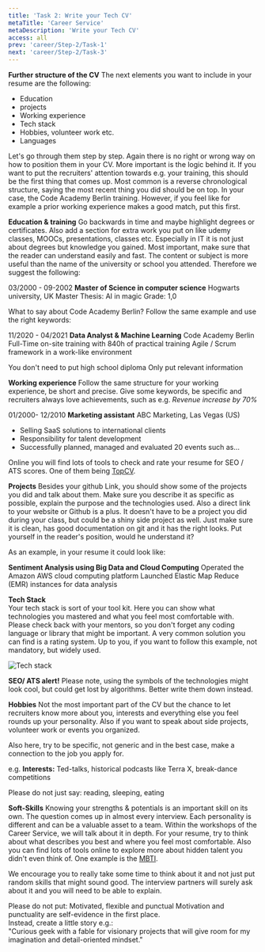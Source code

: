```yaml
---
title: 'Task 2: Write your Tech CV'
metaTitle: 'Career Service'
metaDescription: 'Write your Tech CV'
access: all
prev: 'career/Step-2/Task-1'
next: 'career/Step-2/Task-3'
---
```

**Further structure of the CV**
The next elements you want to include in your resume are the following:

- Education
- projects
- Working experience
- Tech stack
- Hobbies, volunteer work etc.
- Languages

Let's go through them step by step.
Again there is no right or wrong way on how to position them in your CV.
More important is the logic behind it. If you want to put the recruiters' attention towards e.g. your training, this should be the first thing that comes up.
Most common is a reverse chronological structure, saying the most recent thing you did should be on top. In your case, the Code Academy Berlin training. However, if you feel like for example a prior working experience makes a good match, put this first.
 
**Education & training**
Go backwards in time and maybe highlight degrees or certificates. Also add a section for extra work you put on like udemy classes, MOOCs, presentations, classes etc.
Especially in IT it is not just about degrees but knowledge you gained.
Most important, make sure that the reader can understand easily and fast.
The content or subject is more useful than the name of the university or school you attended. Therefore we suggest the following:

03/2000 - 09-2002 **Master of Science in computer science**
Hogwarts university, UK
Master Thesis: AI in magic
Grade: 1,0

What to say about Code Academy Berlin?
Follow the same example and use the right keywords:

11/2020 - 04/2021 **Data Analyst & Machine Learning**
Code Academy Berlin
Full-Time on-site training with 840h of practical training
Agile / Scrum framework in a work-like environment

You don't need to put high school diploma
Only put relevant information

**Working experience**
Follow the same structure for your working experience, be short and precise. Give some keywords, be specific and recruiters always love achievements, such as e.g.
 *Revenue increase by 70%*

01/2000-  12/2010  **Marketing assistant**
ABC Marketing, Las Vegas (US)

- Selling SaaS solutions to international clients
- Responsibility for talent development
- Successfully planned, managed and evaluated 20 events such as...

Online you will find lots of tools to check and rate your resume for SEO / ATS scores.
One of them being [TopCV](https://www.topcv.com/).

**Projects**
Besides your github Link, you should show some of the projects you did and talk about them. Make sure you describe it as specific as possible, explain the purpose and the technologies used. Also a direct link to your website or Github is a plus. 
It doesn't have to be a project you did during your class, but could be a shiny side project as well. Just make sure it is clean, has good documentation on git and it has the right looks. Put yourself in the reader's position, would he understand it?

As an example, in your resume it could look like:

**Sentiment Analysis using Big Data and Cloud Computing**
Operated the Amazon AWS cloud computing platform
Launched Elastic Map Reduce (EMR) instances for data analysis

**Tech Stack**  
Your tech stack is sort of your tool kit. Here you can show what technologies you mastered and what you feel most comfortable with. Please check back with your mentors, so you don't forget any coding language or library that might be important. 
A very common solution you can find is a rating system. Up to you, if you want to follow this example, not mandatory, but widely used.

![Tech stack](https://github.com/CodeAcademyBerlin/content/blob/master/img/Tech%20stack.png)

**SEO/ ATS alert!**  Please note, using the symbols of the technologies might look cool, but could get lost by algorithms. Better write them down instead.

**Hobbies**
Not the most important part of the CV but the chance to let recruiters know more about you, interests and everything else you feel rounds up your personality. Also if you want to speak about side projects, volunteer work or events you organized.
 
Also here, try to be specific, not generic and in the best case, make a connection to the job you apply for.

e.g. **Interests:** Ted-talks, historical podcasts like Terra X, break-dance competitions

Please do not just say: reading, sleeping, eating

**Soft-Skills**
Knowing your strengths & potentials is an important skill on its own. The question comes up in almost every interview. Each personality is different and can be a valuable asset to a team. Within the workshops of the Career Service, we will talk about it in depth. For your resume, try to think about what describes you best and where you feel most comfortable. Also you can find lots of tools online to explore more about hidden talent you didn't even think of. One example is the [MBTI](https://www.16personalities.com/free-personality-test).
 
We encourage you to really take some time to think about it and not just put random skills that might sound good. The interview partners will surely ask about it and you will need to be able to explain. 
 
Please do not put: Motivated, flexible and punctual
Motivation and punctuality are self-evidence in the first place.  
Instead, create a little story e.g.:  
"Curious geek with a fable for visionary projects that will give room for my imagination and detail-oriented mindset."